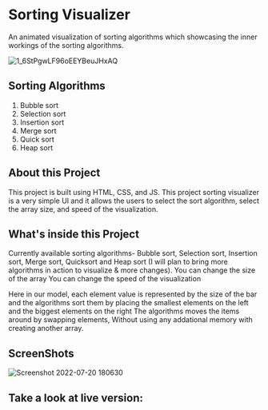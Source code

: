 # Sorting Visualizer 
An animated visualization of sorting algorithms which showcasing the inner workings of the sorting algorithms.

![1_6StPgwLF96oEEYBeuJHxAQ](https://user-images.githubusercontent.com/96607455/179979153-5dbc0673-4093-42cd-ac1a-1d956bf15571.gif)

## Sorting Algorithms   
  1. Bubble sort           
  2. Selection sort
  3. Insertion sort
  4. Merge sort
  5. Quick sort
  6. Heap sort 
## About this Project
This project is built using HTML, CSS, and JS. This project sorting visualizer is a very simple UI and it allows the users to select the sort algorithm, select the array size, and speed of the visualization.

## What's inside this Project
Currently available sorting algorithms- Bubble sort, Selection sort, Insertion sort, Merge sort, Quicksort and Heap sort (I will plan to bring more algorithms in action to visualize & more changes).
You can change the size of the array
You can change the speed of the visualization

Here in our model, each element value is represented by the size of the bar and the algorithms sort them by placing the smallest elements on the left and the biggest elements on the right
The algorithms moves the items around by swapping elements, Without using any addational memory with creating another array.

## ScreenShots

![Screenshot 2022-07-20 180630](https://user-images.githubusercontent.com/96607455/179983636-5c4750a9-fe6c-4bad-a7da-5925421e704c.png)

## Take a look at live version: 
